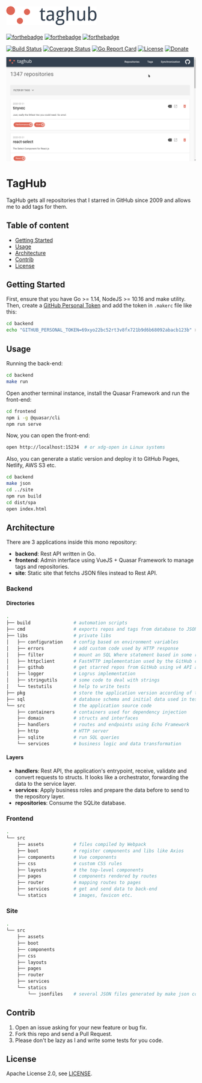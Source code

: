 [![TagHub](resources/logo.png)](https://taghub.gustavohenrique.com)
-----

[![forthebadge](https://forthebadge.com/images/badges/made-with-go.svg)](https://golang.org)
[![forthebadge](https://forthebadge.com/images/badges/made-with-vue.svg)](https://quasar.dev)
[![forthebadge](https://forthebadge.com/images/badges/contains-technical-debt.svg)]()

[![Build Status](https://travis-ci.com/gustavohenrique/taghub.svg?branch=master)](https://travis-ci.com/gustavohenrique/taghub)
[![Coverage Status](https://coveralls.io/repos/github/gustavohenrique/taghub/badge.svg?branch=master)](https://coveralls.io/github/gustavohenrique/taghub?branch=master)
[![Go Report Card](https://goreportcard.com/badge/github.com/gustavohenrique/taghub)](https://goreportcard.com/report/github.com/gustavohenrique/taghub)
[![License](https://img.shields.io/badge/License-Apache%202.0-blue.svg)](https://opensource.org/licenses/Apache-2.0)
[![Donate](https://img.shields.io/badge/Donate-PayPal-green.svg)](https://www.paypal.com/cgi-bin/webscr?cmd=_donations&business=CLK3RJCCUNSR2&currency_code=USD&source=url)

[![demo](resources/demo.gif)](https://taghub.gustavohenrique.com)

# TagHub

TagHub gets all repositories that I starred in GitHub since 2009 and allows me to add tags for them.

## Table of content

- [Getting Started](#getting-started)
- [Usage](#usage)
- [Architecture](#architecture)
- [Contrib](#contrib)
- [License](#license)

## Getting Started

First, ensure that you have Go >= 1.14, NodeJS >= 10.16 and make utility.
Then, create a [GitHub Personal Token](https://github.com/settings/tokens/new) and
add the token in `.makerc` file like this:

```sh
cd backend
echo "GITHUB_PERSONAL_TOKEN=69xyo22bc52rt3v8fx721b9d6b68092abacb123b" > .makerc
```

## Usage

Running the back-end:

```sh
cd backend
make run
```

Open another terminal instance, install the Quasar Framework and run the front-end:

```sh
cd frontend
npm i -g @quasar/cli
npm run serve
```

Now, you can open the front-end:

```sh
open http://localhost:15234  # or xdg-open in Linux systems
```

Also, you can generate a static version and deploy it to GitHub Pages, Netlify, AWS S3 etc.

```sh
cd backend
make json
cd ../site
npm run build
cd dist/spa
open index.html
```

## Architecture

There are 3 applications inside this mono repository:

- **backend**: Rest API written in Go.
- **frontend**: Admin interface using VueJS + Quasar Framework to manage tags and repositories.
- **site**: Static site that fetchs JSON files instead to Rest API.

### Backend

#### Directories

```sh
.
├── build                # automation scripts
├── cmd                  # exports repos and tags from database to JSON files
├── libs                 # private libs
│   ├── configuration    # config based on environment variables
│   ├── errors           # add custom code used by HTTP response
│   ├── filter           # mount an SQL Where statement based in some rules sent in POST request
│   ├── httpclient       # FastHTTP implementation used by the GitHub client
│   ├── github           # get starred repos from GitHub using v4 API as Rest client instead of GraphQL
│   ├── logger           # Logrus implementation
│   ├── stringutils      # some code to deal with strings
│   └── testutils        # help to write tests
├── pkg                  # store the application version according of the branch name
├── sql                  # database schema and initial data used in tests
└── src                  # the application source code
    ├── containers       # containers used for dependency injection
    ├── domain           # structs and interfaces
    ├── handlers         # routes and endpoints using Echo Framework
    ├── http             # HTTP server
    ├── sqlite           # run SQL queries
    └── services         # business logic and data transformation
```

#### Layers

- **handlers**: Rest API, the application's entrypoint, receive, validate and convert requests to structs. It looks like a orchestrator, forwarding the data to the service layer.
- **services**: Apply business roles and prepare the data before to send to the repository layer.
- **repositories**: Consume the SQLite database.

### Frontend

```sh
.
└── src
    ├── assets           # files compiled by Webpack
    ├── boot             # register components and libs like Axios
    ├── components       # Vue components
    ├── css              # custom CSS rules
    ├── layouts          # the top-level components
    ├── pages            # components rendered by routes
    ├── router           # mapping routes to pages
    ├── services         # get and send data to back-end
    └── statics          # images, favicon etc.
```

### Site

```sh
.
└── src
    ├── assets
    ├── boot
    ├── components
    ├── css
    ├── layouts
    ├── pages
    ├── router
    ├── services
    └── statics
        └── jsonfiles    # several JSON files generated by make json command
```

## Contrib

1. Open an issue asking for your new feature or bug fix.
2. Fork this repo and send a Pull Request.
3. Please don't be lazy as I and write some tests for you code.

## License

Apache License 2.0, see [LICENSE](LICENSE).

